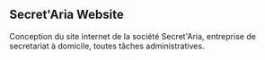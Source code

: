 ## Secret'Aria Website

Conception du site internet de la société Secret'Aria, entreprise de secretariat à domicile, toutes tâches administratives.
